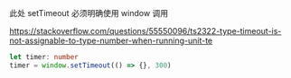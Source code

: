 此处 setTimeout 必须明确使用 window 调用

https://stackoverflow.com/questions/55550096/ts2322-type-timeout-is-not-assignable-to-type-number-when-running-unit-te

```typescript
let timer: number
timer = window.setTimeout(() => {}, 300)
```

